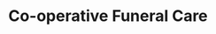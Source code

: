 ---
title: "Co-operative Funeral Care"
url: /bedlington/co-operative-funeral-care/
shop: funeral directors
---